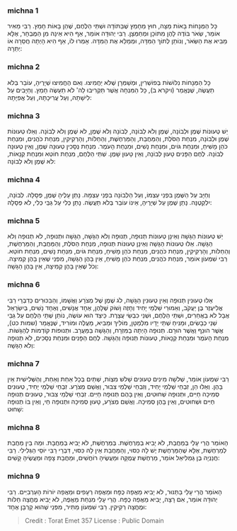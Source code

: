 
### michna 1
כָּל הַמְּנָחוֹת בָּאוֹת מַצָּה, חוּץ מֵחָמֵץ שֶׁבַּתּוֹדָה וּשְׁתֵּי הַלֶּחֶם, שֶׁהֵן בָּאוֹת חָמֵץ. רַבִּי מֵאִיר אוֹמֵר, שְׂאֹר בּוֹדֶה לָהֶן מִתּוֹכָן וּמְחַמְּצָן. רַבִּי יְהוּדָה אוֹמֵר, אַף הִיא אֵינָהּ מִן הַמֻּבְחָר, אֶלָּא מֵבִיא אֶת הַשְּׂאֹר, וְנוֹתֵן לְתוֹךְ הַמִּדָּה, וּמְמַלֵּא אֶת הַמִּדָּה. אָמְרוּ לוֹ, אַף הִיא הָיְתָה חֲסֵרָה אוֹ יְתֵרָה: 

### michna 2
כָּל הַמְּנָחוֹת נִלּוֹשׁוֹת בְּפוֹשְׁרִין, וּמְשַׁמְּרָן שֶׁלֹּא יַחֲמִיצוּ. וְאִם הֶחֱמִיצוּ שְׁיָרֶיהָ, עוֹבֵר בְּלֹא תַעֲשֶׂה, שֶׁנֶּאֱמַר (ויקרא ב), כָּל הַמִּנְחָה אֲשֶׁר תַּקְרִיבוּ לַה' לֹא תֵעָשֶׂה חָמֵץ. וְחַיָּבִים עַל לִישָׁתָהּ, וְעַל עֲרִיכָתָהּ, וְעַל אֲפִיָּתָהּ: 

### michna 3
יֵשׁ טְעוּנוֹת שֶׁמֶן וּלְבוֹנָה, שֶׁמֶן וְלֹא לְבוֹנָה, לְבוֹנָה וְלֹא שֶׁמֶן, לֹא שֶׁמֶן וְלֹא לְבוֹנָה. וְאֵלּוּ טְעוּנוֹת שֶׁמֶן וּלְבוֹנָה, מִנְחַת הַסֹּלֶת, וְהַמַּחֲבַת, וְהַמַּרְחֶשֶׁת, וְהַחַלּוֹת, וְהָרְקִיקִין, מִנְחַת כֹּהֲנִים, וּמִנְחַת כֹּהֵן מָשִׁיחַ, וּמִנְחַת גּוֹיִם, וּמִנְחַת נָשִׁים, וּמִנְחַת הָעֹמֶר. מִנְחַת נְסָכִין טְעוּנָה שֶׁמֶן, וְאֵין טְעוּנָה לְבוֹנָה. לֶחֶם הַפָּנִים טָעוּן לְבוֹנָה, וְאֵין טָעוּן שָׁמֶן. שְׁתֵּי הַלֶּחֶם, מִנְחַת חוֹטֵא וּמִנְחַת קְנָאוֹת, לֹא שֶׁמֶן וְלֹא לְבוֹנָה: 

### michna 4
וְחַיָּב עַל הַשֶּׁמֶן בִּפְנֵי עַצְמוֹ, וְעַל הַלְּבוֹנָה בִּפְנֵי עַצְמָהּ. נָתַן עָלֶיהָ שֶׁמֶן, פְּסָלָהּ. לְבוֹנָה, יִלְקְטֶנָּה. נָתַן שֶׁמֶן עַל שְׁיָרֶיהָ, אֵינוֹ עוֹבֵר בְּלֹא תַעֲשֶׂה. נָתַן כְּלִי עַל גַּבֵּי כְּלִי, לֹא פְסָלָהּ: 

### michna 5
יֵשׁ טְעוּנוֹת הַגָּשָׁה וְאֵינָן טְעוּנוֹת תְּנוּפָה, תְּנוּפָה וְלֹא הַגָּשָׁה, הַגָּשָׁה וּתְנוּפָה, לֹא תְנוּפָה וְלֹא הַגָּשָׁה. אֵלּוּ טְעוּנוֹת הַגָּשָׁה וְאֵינָן טְעוּנוֹת תְּנוּפָה, מִנְחַת הַסֹּלֶת, וְהַמַּחֲבַת, וְהַמַּרְחֶשֶׁת, וְהַחַלּוֹת, וְהָרְקִיקִין, מִנְחַת כֹּהֲנִים, מִנְחַת כֹּהֵן מָשִׁיחַ, מִנְחַת גּוֹיִם, מִנְחַת נָשִׁים, מִנְחַת חוֹטֵא. רַבִּי שִׁמְעוֹן אוֹמֵר, מִנְחַת כֹּהֲנִים, מִנְחַת כֹּהֵן מָשִׁיחַ, אֵין בָּהֶן הַגָּשָׁה, מִפְנֵי שֶׁאֵין בָּהֶן קְמִיצָה. וְכֹל שֶׁאֵין בָּהֶן קְמִיצָה, אֵין בָּהֶן הַגָּשָׁה: 

### michna 6
אֵלּוּ טְעוּנִין תְּנוּפָה וְאֵין טְעוּנִין הַגָּשָׁה, לֹג שֶׁמֶן שֶׁל מְצֹרָע וַאֲשָׁמוֹ, וְהַבִּכּוּרִים כְּדִבְרֵי רַבִּי אֱלִיעֶזֶר בֶּן יַעֲקֹב, וְאֵמוּרֵי שַׁלְמֵי יָחִיד וְחָזֶה וָשׁוֹק שֶׁלָּהֶן, אֶחָד אֲנָשִׁים, וְאֶחָד נָשִׁים, בְּיִשְׂרָאֵל אֲבָל לֹא בַאֲחֵרִים, וּשְׁתֵּי הַלֶּחֶם, וּשְׁנֵי כִבְשֵׂי עֲצָרֶת. כֵּיצַד הוּא עוֹשֶׂה, נוֹתֵן שְׁתֵּי הַלֶּחֶם עַל גַּבֵּי שְׁנֵי כְבָשִׂים, וּמַנִּיחַ שְׁתֵּי יָדָיו מִלְּמַטָּן, מוֹלִיךְ וּמֵבִיא, מַעֲלֶה וּמוֹרִיד, שֶׁנֶּאֱמַר (שמות כט), אֲשֶׁר הוּנַף וַאֲשֶׁר הוּרָם. תְּנוּפָה הָיְתָה בַמִּזְרָח, וְהַגָּשָׁה בַּמַּעֲרָב. וּתְנוּפוֹת קוֹדְמוֹת לְהַגָּשׁוֹת. מִנְחַת הָעֹמֶר וּמִנְחַת קְנָאוֹת, טְעוּנוֹת תְּנוּפָה וְהַגָּשָׁה. לֶחֶם הַפָּנִים וּמִנְחַת נְסָכִים, לֹא תְנוּפָה וְלֹא הַגָּשָׁה: 

### michna 7
רַבִּי שִׁמְעוֹן אוֹמֵר, שְׁלשָׁה מִינִים טְעוּנִים שָׁלשׁ מִצְוֹת, שְׁתַּיִם בְּכָל אַחַת וְאַחַת, וְהַשְּׁלִישִׁית אֵין בָּהֶן. וְאֵלּוּ הֵן, זִבְחֵי שַׁלְמֵי יָחִיד, וְזִבְחֵי שַׁלְמֵי צִבּוּר, וַאֲשַׁם מְצֹרָע. זִבְחֵי שַׁלְמֵי יָחִיד, טְעוּנִים סְמִיכָה חַיִּים, וּתְנוּפָה שְׁחוּטִים, וְאֵין בָּהֶם תְּנוּפָה חַיִּים. זִבְחֵי שַׁלְמֵי צִבּוּר, טְעוּנִים תְּנוּפָה חַיִּים וּשְׁחוּטִים, וְאֵין בָּהֶן סְמִיכָה. וַאֲשַׁם מְצֹרָע, טָעוּן סְמִיכָה וּתְנוּפָה חַי, וְאֵין בּוֹ תְנוּפָה שָׁחוּט: 

### michna 8
הָאוֹמֵר הֲרֵי עָלַי בְּמַחֲבַת, לֹא יָבִיא בְמַרְחֶשֶׁת. בְּמַרְחֶשֶׁת, לֹא יָבִיא בְמַחֲבָת. וּמַה בֵּין מַחֲבַת לְמַרְחֶשֶׁת, אֶלָּא שֶׁהַמַּרְחֶשֶׁת יֶשׁ לָהּ כִּסּוּי, וְהַמַּחֲבַת אֵין לָהּ כִּסּוּי, דִּבְרֵי רַבִּי יוֹסֵי הַגְּלִילִי. רַבִּי חֲנַנְיָה בֶן גַּמְלִיאֵל אוֹמֵר, מַרְחֶשֶׁת עֲמֻקָּה וּמַעֲשֶׂיהָ רוֹחֲשִׁים, וּמַחֲבַת צָפָה וּמַעֲשֶׂיהָ קָשִׁים: 

### michna 9
הָאוֹמֵר הֲרֵי עָלַי בַּתַּנּוּר, לֹא יָבִיא מַאֲפֵה כֻפָּח וּמַאֲפֵה רְעָפִים וּמַאֲפֵה יוֹרוֹת הָעַרְבִיִּים. רַבִּי יְהוּדָה אוֹמֵר, אִם רָצָה, יָבִיא מַאֲפֵה כֻפָּח. הֲרֵי עָלַי מִנְחַת מַאֲפֶה, לֹא יָבִיא מֶחֱצָה חַלּוֹת וּמֶחֱצָה רְקִיקִין. רַבִּי שִׁמְעוֹן מַתִּיר, מִפְּנֵי שֶׁהוּא קָרְבָּן אֶחָד: 

>Credit : Torat Emet 357
>License : Public Domain 
